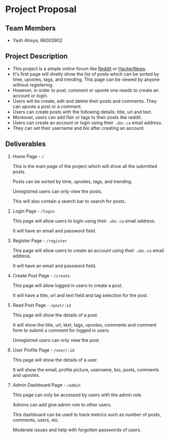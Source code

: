 # Project Proposal

## Team Members

- Yash Atreya, 86003902

## Project Description

- This project is a simple online forum like [Reddit](https://reddit.com) or [HackerNews](https://news.ycombinator.com/). 
- It's first page will diretly show the list of posts which can be sorted by time, upvotes, tags, and trending. This page can be viewed by anyone without registering. 
- However, in order to post, comment or upvote one needs to create an account or login.
- Users will be create, edit and delete their posts and comments. They can upvote a post or a comment.
- Users can create posts with the following details: title, url and text.
- Moreover, users can add flair or tags to their posts like reddit.
- Users can create an account or login using their ```.ubc.ca``` email address. 
- They can set their username and bio after creating an account.

## Deliverables

1. Home Page - ```/```

    This is the main page of the project which will show all the submitted posts.
    
    Posts can be sorted by time, upvotes, tags, and trending.

    Unregistred users can only view the posts.

    This will also contain a search bar to search for posts.

2. Login Page - ```/login```

    This page will allow users to login using their ```.ubc.ca``` email address.

    It will have an email and password field.

3. Register Page - ```/register```

    This page will allow users to create an account using their ```.ubc.ca``` email address.

    It will have an email and password field.

4. Create Post Page - ```/create```

    This page will allow logged in users to create a post.

    It will have a title, url and text field and tag selection for the post.

5. Read Post Page - ```/post/:id```

    This page will show the details of a post.

    It will show the title, url, text, tags, upvotes, comments and comment form to submit a comment for logged in users.

    Unregistred users can only view the post.

6. User Profile Page - ```/user/:id```

    This page will show the details of a user.

    It will show the email, profile picture,  username, bio, posts, comments and upvotes.

7. Admin Dashboard Page - ```/admin```

    This page can only be accessed by users with the admin role. 
    
    Admins can add give admin role to other users.

    This dashboard can be used to track metrics such as number of posts, comments, users, etc.

    Moderate issues and help with forgotten passwords of users.

